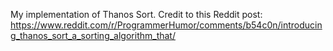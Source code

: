My implementation of Thanos Sort.
Credit to this Reddit post: https://www.reddit.com/r/ProgrammerHumor/comments/b54c0n/introducing_thanos_sort_a_sorting_algorithm_that/
